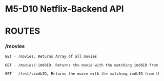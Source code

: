 # M5-D10 Netflix-Backend API

# ROUTES

### /movies

```sh
GET - /movies, Returns Array of all movies
```

```sh
GET - /movies/:imdbID, Returns the movie with the matching imdbID from the movies array
```

```sh
GET - /test/:imdbID, Returns the movie with the matching imdbID from the OMDB API
```
